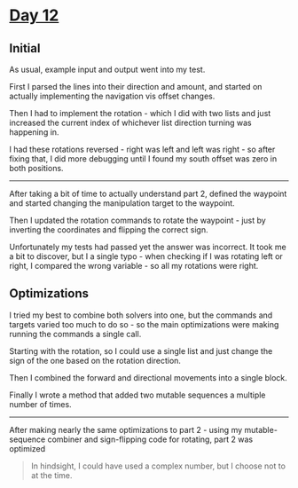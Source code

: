 # [Day 12](https://adventofcode.com/2020/day/12)

## Initial

As usual, example input and output went into my test.

First I parsed the lines into their direction and amount, and started on actually implementing the navigation vis offset changes.

Then I had to implement the rotation - which I did with two lists and just increased the current index of whichever list direction turning was happening in.

I had these rotations reversed - right was left and left was right - so after fixing that, I did more debugging until I found my south offset was zero in both positions.

***

After taking a bit of time to actually understand part 2, defined the waypoint and started changing the manipulation target to the waypoint.

Then I updated the rotation commands to rotate the waypoint - just by inverting the coordinates and flipping the correct sign.

Unfortunately my tests had passed yet the answer was incorrect. It took me a bit to discover, but I a single typo - when checking if I was rotating left or right, I compared the wrong variable - so all my rotations were right.

## Optimizations

I tried my best to combine both solvers into one, but the commands and targets varied too much to do so - so the main optimizations were making running the commands a single call.

Starting with the rotation, so I could use a single list and just change the sign of the one based on the rotation direction.

Then I combined the forward and directional movements into a single block.

Finally I wrote a method that added two mutable sequences a multiple number of times.

***

After making nearly the same optimizations to part 2 - using my mutable-sequence combiner and sign-flipping code for rotating, part 2 was optimized

> In hindsight, I could have used a complex number, but I choose not to at the time.